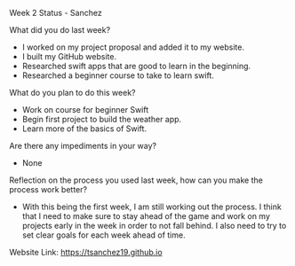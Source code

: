 Week 2 Status - Sanchez

What did you do last week?
* I worked on my project proposal and added it to my website. 
* I built my GitHub website. 
* Researched swift apps that are good to learn in the beginning. 
* Researched a beginner course to take to learn swift.

What do you plan to do this week?
* Work on course for beginner Swift
* Begin first project to build the weather app. 
* Learn more of the basics of Swift.

Are there any impediments in your way?
* None

Reflection on the process you used last week, how can you make the process work better?
* With this being the first week, I am still working out the process. I think that I need to make sure to stay ahead of the game and work on my projects early in the week in order to not fall behind. I also need to try to set clear goals for each week ahead of time. 

Website Link: https://tsanchez19.github.io
